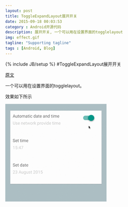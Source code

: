 ```yaml
---
layout: post
title: ToggleExpandLayout展开开关
date: 2015-09-18 00:03:53
category : Android开源代码
description: 展开开关, 一个可以用在设置界面的togglelayout
img: effect.gif
tagline: "Supporting tagline"
tags : [Android, Blog]
---
```

{% include JB/setup %}
#ToggleExpandLayout展开开关

[原文](http://www.jcodecraeer.com/a/opensource/2015/0831/3392.html)

一个可以用在设置界面的togglelayout。

效果如下所示

![effect](/img/ToggleExpandLayout展开开关/effect.gif)
